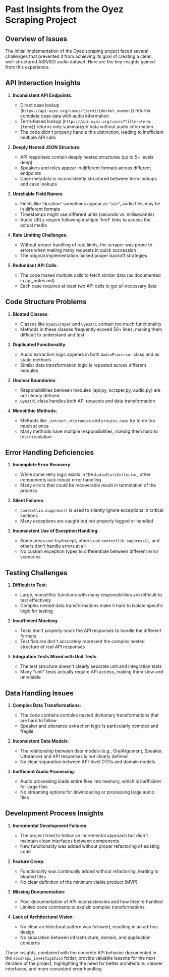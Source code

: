 # Past Insights from the Oyez Scraping Project

## Overview of Issues

The initial implementation of the Oyez scraping project faced several challenges that prevented it from achieving its goal of creating a clean, well-structured ASR/SID audio dataset. Here are the key insights gained from this experience.

## API Interaction Insights

1. **Inconsistent API Endpoints**:
   - Direct case lookup (`https://api.oyez.org/cases/{term}/{docket_number}`) returns complete case data with audio information
   - Term-based lookup (`https://api.oyez.org/cases?filter=term:{term}`) returns only summarized data without audio information
   - The code didn't properly handle this distinction, leading to inefficient multiple API calls

2. **Deeply Nested JSON Structure**:
   - API responses contain deeply nested structures (up to 5+ levels deep)
   - Speakers and roles appear in different formats across different endpoints
   - Case metadata is inconsistently structured between term lookups and case lookups

3. **Unreliable Field Names**:
   - Fields like 'duration' sometimes appear as 'size', audio files may be in different formats
   - Timestamps might use different units (seconds vs. milliseconds)
   - Audio URLs require following multiple 'href' links to access the actual media

4. **Rate Limiting Challenges**:
   - Without proper handling of rate limits, the scraper was prone to errors when making many requests in quick succession
   - The original implementation lacked proper backoff strategies

5. **Redundant API Calls**:
   - The code makes multiple calls to fetch similar data (as documented in api_notes.md)
   - Each case requires at least two API calls to get all necessary data

## Code Structure Problems

1. **Bloated Classes**:
   - Classes like `OyezScraper` and `OyezAPI` contain too much functionality
   - Methods in these classes frequently exceed 50+ lines, making them difficult to understand and test

2. **Duplicated Functionality**:
   - Audio extraction logic appears in both `AudioProcessor` class and as static methods
   - Similar data transformation logic is repeated across different modules

3. **Unclear Boundaries**:
   - Responsibilities between modules (api.py, scraper.py, audio.py) are not clearly defined
   - `OyezAPI` class handles both API requests and data transformation

4. **Monolithic Methods**:
   - Methods like `_extract_utterances` and `process_case` try to do too much at once
   - Many methods have multiple responsibilities, making them hard to test in isolation

## Error Handling Deficiencies

1. **Incomplete Error Recovery**:
   - While some retry logic exists in the `AudioStatsCollector`, other components lack robust error handling
   - Many errors that could be recoverable result in termination of the process

2. **Silent Failures**:
   - `contextlib.suppress()` is used to silently ignore exceptions in critical sections
   - Many exceptions are caught but not properly logged or handled

3. **Inconsistent Use of Exception Handling**:
   - Some areas use try/except, others use `contextlib.suppress()`, and others don't handle errors at all
   - No custom exception types to differentiate between different error scenarios

## Testing Challenges

1. **Difficult to Test**:
   - Large, monolithic functions with many responsibilities are difficult to test effectively
   - Complex nested data transformations make it hard to isolate specific logic for testing

2. **Insufficient Mocking**:
   - Tests don't properly mock the API responses to handle the different formats
   - Test fixtures don't accurately represent the complex nested structure of real API responses

3. **Integration Tests Mixed with Unit Tests**:
   - The test structure doesn't clearly separate unit and integration tests
   - Many "unit" tests actually require API access, making them slow and unreliable

## Data Handling Issues

1. **Complex Data Transformations**:
   - The code contains complex nested dictionary transformations that are hard to follow
   - Speaker and utterance extraction logic is particularly complex and fragile

2. **Inconsistent Data Models**:
   - The relationship between data models (e.g., OralArgument, Speaker, Utterance) and API responses is not clearly defined
   - No clear separation between API-level DTOs and domain models

3. **Inefficient Audio Processing**:
   - Audio processing loads entire files into memory, which is inefficient for large files
   - No streaming options for downloading or processing large audio files

## Development Process Insights

1. **Incremental Development Failures**:
   - The project tried to follow an incremental approach but didn't maintain clean interfaces between components
   - New functionality was added without proper refactoring of existing code

2. **Feature Creep**:
   - Functionality was continually added without refactoring, leading to bloated files
   - No clear definition of the minimum viable product (MVP)

3. **Missing Documentation**:
   - Poor documentation of API inconsistencies and how they're handled
   - Limited code comments to explain complex transformations

4. **Lack of Architectural Vision**:
   - No clear architectural pattern was followed, resulting in an ad-hoc design
   - No separation between infrastructure, domain, and application concerns

These insights, combined with the concrete API behavior documented in the `docs/api_investigation` folder, provide valuable lessons for the next iteration of the project, highlighting the need for better architecture, cleaner interfaces, and more consistent error handling.
